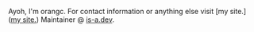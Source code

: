 Ayoh, I'm orangc. 
For contact information or anything else visit [my site.]([my site.](https://orangc.is-a.dev))
Maintainer @ [is-a.dev](https://is-a.dev).
